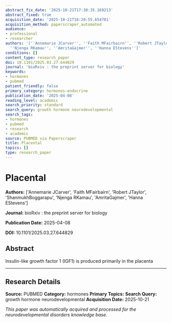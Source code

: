 ```yaml
---
abstract_fix_date: '2025-10-21T17:30:35.169213'
abstract_fixed: true
acquisition_date: '2025-10-21T16:20:55.654701'
acquisition_method: paperscraper_automated
audience:
- professional
- researcher
authors: '[''Annemarie JCarver'', ''Faith MFairbairn'', ''Robert JTaylor'', ''ShanmukhBoggarapu'',
  ''Njenga RKamau'', ''AmritaGajmer'', ''Hanna EStevens'']'
conditions: []
content_type: research_paper
doi: 10.1101/2025.03.27.644829
journal: 'bioRxiv : the preprint server for biology'
keywords:
- hormones
- pubmed
patient_friendly: false
primary_category: hormones-endocrine
publication_date: '2025-04-08'
reading_level: academic
search_priority: standard
search_query: growth hormone neurodevelopmental
search_tags:
- hormones
- pubmed
- research
- academic
source: PUBMED via Paperscraper
title: Placental
topics: []
type: research_paper
---
```


# Placental

**Authors:** ['Annemarie JCarver', 'Faith MFairbairn', 'Robert JTaylor', 'ShanmukhBoggarapu', 'Njenga RKamau', 'AmritaGajmer', 'Hanna EStevens']

**Journal:** bioRxiv : the preprint server for biology

**Publication Date:** 2025-04-08

**DOI:** 10.1101/2025.03.27.644829

## Abstract

Insulin-like growth factor 1 (IGF1) is produced primarily in the placenta 

---

## Research Details

**Source:** PUBMED
**Category:** hormones
**Primary Topics:** 
**Search Query:** growth hormone neurodevelopmental
**Acquisition Date:** 2025-10-21

*This paper was automatically acquired and processed for the neurodevelopmental disorders knowledge base.*
